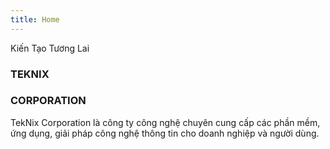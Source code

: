 ```yaml
---
title: Home
---
```


Kiến Tạo Tương Lai

### TEKNIX

### CORPORATION

 TekNix Corporation là công ty công nghệ chuyên cung cấp các phần mềm, ứng dụng, giải pháp công nghệ thông tin cho doanh nghiệp và người dùng.

